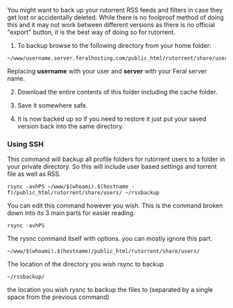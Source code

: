 
You might want to back up your rutorrent RSS feeds and filters in case they get lost or accidentally deleted. While there is no foolproof method of doing this and it may not work between different versions as there is no official "export" button, it is the best way of doing so for rutorrent.

1) To backup browse to the following directory from your home folder:

~~~
~/www/username.server.feralhosting.com/public_html/rutorrent/share/users/username/settings/rss
~~~

Replacing **username** with your user and **server** with your Feral server name.

2) Download the entire contents of this folder including the cache folder.

3) Save it somewhere safe.

4) It is now backed up so if you need to restore it just put your saved version back into the same directory.

### Using SSH

This command will backup all profile folders for rutorrent users to a folder in your private directory. So this will include user based settings and torrent file as well as RSS.

~~~
rsync -avhPS ~/www/$(whoami).$(hostname -f)/public_html/rutorrent/share/users/ ~/rssbackup
~~~

You can edit this command however you wish. This is the command broken down into its 3 main parts for easier reading.

~~~
rsync -avhPS
~~~

The rysnc command itself with options. you can mostly ignore this part.

~~~
~/www/$(whoami).$(hostname)/public_html/rutorrent/share/users/
~~~

The location of the directory you wish rsync to backup

~~~
~/rssbackup/
~~~

the location you wish rysnc to backup the files to (separated by a single space from the previous command)




